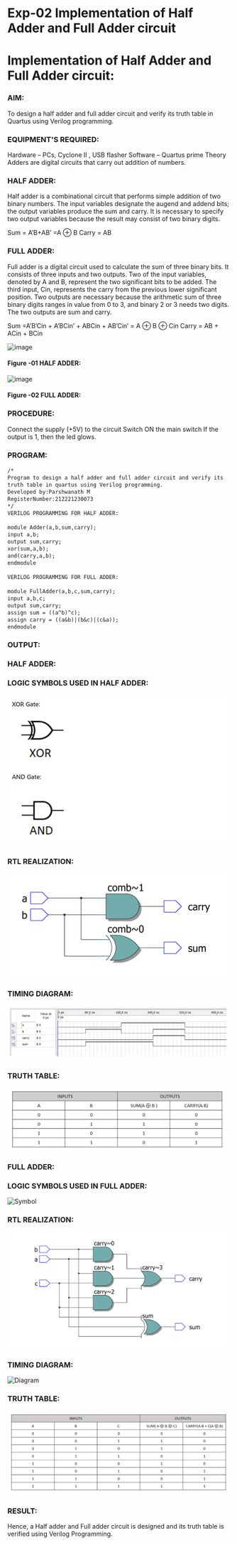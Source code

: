 # Exp-02 Implementation of Half Adder and Full Adder circuit

# Implementation of Half Adder and Full Adder circuit:

### AIM:
To design a half adder and full adder circuit and verify its truth table in Quartus using Verilog programming.

### EQUIPMENT'S REQUIRED:
Hardware – PCs, Cyclone II , USB flasher
Software – Quartus prime
Theory
Adders are digital circuits that carry out addition of numbers.

### HALF ADDER:
Half adder is a combinational circuit that performs simple addition of two binary numbers. The input variables designate the augend and addend bits; the output variables produce the sum and carry. It is necessary to specify two output variables because the result may consist of two binary digits.

Sum = A’B+AB’ =A ⊕ B Carry = AB

### FULL ADDER:
Full adder is a digital circuit used to calculate the sum of three binary bits. It consists of three inputs and two outputs. Two of the input variables, denoted by A and B, represent the two significant bits to be added. The third input, Cin, represents the carry from the previous lower significant position. Two outputs are necessary because the arithmetic sum of three binary digits ranges in value from 0 to 3, and binary 2 or 3 needs two digits. The two outputs are sum and carry.

Sum =A’B’Cin + A’BCin’ + ABCin + AB’Cin’ = A ⊕ B ⊕ Cin Carry = AB + ACin + BCin

 ![image](https://user-images.githubusercontent.com/36288975/163552156-a13e5a56-c638-4110-97d9-8896907c8d25.png)

#### Figure -01 HALF ADDER:


![image](https://user-images.githubusercontent.com/36288975/163552057-b3547877-6d07-45b4-b7e0-bcfebfad9e1d.png)

#### Figure -02 FULL ADDER: 

### PROCEDURE:

Connect the supply (+5V) to the circuit
Switch ON the main switch
If the output is 1, then the led glows.

### PROGRAM:
```
/*
Program to design a half adder and full adder circuit and verify its truth table in quartus using Verilog programming.
Developed by:Parshwanath M
RegisterNumber:212221230073
*/
VERILOG PROGRAMMING FOR HALF ADDER:
 
module Adder(a,b,sum,carry);
input a,b;
output sum,carry;
xor(sum,a,b);
and(carry,a,b);
endmodule

VERILOG PROGRAMMING FOR FULL ADDER: 

module FullAdder(a,b,c,sum,carry);
input a,b,c;
output sum,carry;
assign sum = ((a^b)^c);
assign carry = ((a&b)|(b&c)|(c&a));
endmodule
```

### OUTPUT:

### HALF ADDER:

### LOGIC SYMBOLS USED IN HALF ADDER:

![output](logic.png)

### RTL REALIZATION:

![output](RTL02.png)

### TIMING DIAGRAM:

![output](Timing02.png)

### TRUTH TABLE:

![output](Table02.png)

### FULL ADDER:

### LOGIC SYMBOLS USED IN FULL ADDER:

![Symbol](https://user-images.githubusercontent.com/93509383/166180445-ee76799f-4ec1-49a3-bca4-bfb18da5ba5e.png)





### RTL REALIZATION:

![output](realization02.png)

### TIMING DIAGRAM:

![Diagram](https://user-images.githubusercontent.com/93509383/166180248-4e5ed61e-b0d9-4dcf-b87f-738ae4665dc8.png)


### TRUTH TABLE:

![output](2.png)

### RESULT:
Hence, a Half adder and Full adder circuit is designed and its truth table is verified using Verilog Programming.
